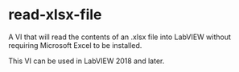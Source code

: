 # read-xlsx-file
A VI that will read the contents of an .xlsx file into LabVIEW without requiring Microsoft Excel to be installed.

This VI can be used in LabVIEW 2018 and later.

